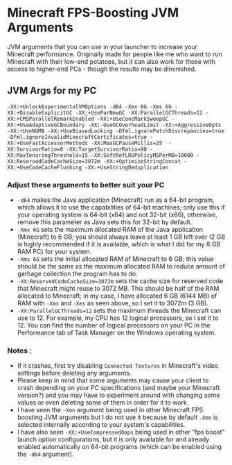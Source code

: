 # Minecraft FPS-Boosting JVM Arguments
JVM arguments that you can use in your launcher to increase your Minecraft performance. Originally made for people like me who want to run Minecraft with their low-end potatoes, but it can also work for those with access to higher-end PCs - though the results may be diminished.

## JVM Args for my PC
```
-XX:+UnlockExperimentalVMOptions -d64 -Xmx 6G -Xms 6G -XX:+DisableExplicitGC -XX:+UseParNewGC -XX:ParallelGCThreads=12 -XX:+CMSParallelRemarkEnabled -XX:+UseConcMarkSweepGC -XX:+UseAdaptiveGCBoundary -XX:-UseGCOverheadLimit -XX:+AggressiveOpts -XX:+UseNUMA -XX:+UseBiasedLocking -Dfml.ignorePatchDiscrepancies=true -Dfml.ignoreInvalidMinecraftCertificates=true -XX:+UseFastAccessorMethods -XX:MaxGCPauseMillis=25  -XX:SurvivorRatio=8 -XX:TargetSurvivorRatio=90 -XX:MaxTenuringThreshold=15 -XX:SoftRefLRUPolicyMSPerMB=10000 -XX:ReservedCodeCacheSize=3072m -XX:+OptimizeStringConcat -XX:+UseCodeCacheFlushing -XX:+UseStringDeduplication
```

### Adjust these arguments to better suit your PC
- `-d64` makes the Java application (Minecraft) run as a 64-bit program, which allows it to use the capabilities of 64-bit machines; only use this if your operating system is 64-bit (x64) and not 32-bit (x86), otherwise, remove this parameter as Java sets this for 32-bit by default.
- `-Xmx 6G` sets the maximum allocated RAM of the Java application (Minecraft) to 6 GB; you should always leave at least 1 GB left over (2 GB is highly recommended if it is available, which is what I did for my 8 GB RAM PC) for your system.
- `-Xms 6G` sets the initial allocated RAM of Minecraft to 6 GB; this value should be the same as the maximum allocated RAM to reduce amount of garbage collection the program has to do.
- `-XX:ReservedCodeCacheSize=3072m` sets the cache size for reserved code that Minecraft might reuse to 3072 MB. This should be half of the RAM allocated to Minecraft; in my case, I have allocated 6 GB (6144 MB) of RAM with `-Xmx` and `-Xms` as seen above, so I set it to 3072m (3 GB).
- `-XX:ParallelGCThreads=12` sets the maximum threads the Minecraft can use to 12. For example, my CPU has 12 logical processors, so I set it to 12. You can find the number of logical processors on your PC in the Performance tab of Task Manager on the Windows operating system.

### Notes :
- If it crashes, first try disabling `Connected Textures` in Minecraft's video settings before deleting any arguments.
- Please keep in mind that some arguments may cause your client to crash depending on your PC specifications (and maybe your Minecraft version?) and you may have to experiment around with changing some values or even deleting some of them in order for it to work.
- I have seen the `-Xmn` argument being used in other Minecraft FPS boosting JVM arguments but I do not use it because by default `-Xmn` is selected internally according to your system's capabilities.
- I have also seen `-XX:+UseCompressedOops` being used in other "fps boost" launch option configurations, but it is only available for and already enabled automatically on 64-bit programs (which can be enabled using the `-d64` argument).
